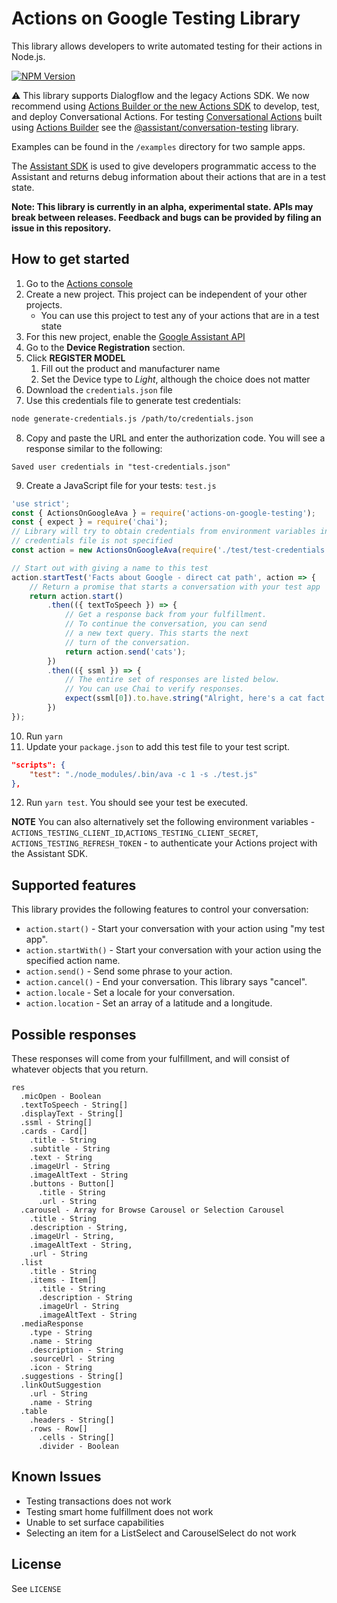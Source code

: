 # Actions on Google Testing Library

This library allows developers to write automated testing for their actions in Node.js.

[![NPM Version](https://img.shields.io/npm/v/actions-on-google-testing.svg)](https://www.npmjs.org/package/actions-on-google-testing)

:warning: This library supports Dialogflow and the legacy Actions SDK. We now recommend using [Actions Builder or the new Actions SDK](https://developers.google.com/assistant/conversational/overview) to develop, test, and deploy Conversational Actions. For testing [Conversational Actions](https://developers.google.com/assistant/conversational/actions) built using [Actions Builder](https://developers.google.com/assistant/console/builder) see the [@assistant/conversation-testing](https://github.com/actions-on-google/assistant-conversation-testing-nodejs) library.

Examples can be found in the `/examples` directory for two sample apps.

The [Assistant SDK](https://developers.google.com/assistant/sdk) is used to give developers
programmatic access to the Assistant and returns debug information about their actions that
are in a test state.

**Note: This library is currently in an alpha, experimental state. APIs may break between releases. Feedback and bugs can be provided by filing an issue in this repository.**

## How to get started

1. Go to the [Actions console](http://console.actions.google.com)
2. Create a new project. This project can be independent of your other projects.
    * You can use this project to test any of your actions that are in a test state
3. For this new project, enable the [Google Assistant API](https://console.developers.google.com/apis/api/embeddedassistant.googleapis.com/overview)
4. Go to the **Device Registration** section.
5. Click **REGISTER MODEL**
    1. Fill out the product and manufacturer name
    1. Set the Device type to *Light*, although the choice does not matter
6. Download the `credentials.json` file
7. Use this credentials file to generate test credentials:

```bash
node generate-credentials.js /path/to/credentials.json
```

8. Copy and paste the URL and enter the authorization code. You will see a response
similar to the following:

`Saved user credentials in "test-credentials.json"`

9. Create a JavaScript file for your tests: `test.js`

```javascript
'use strict';
const { ActionsOnGoogleAva } = require('actions-on-google-testing');
const { expect } = require('chai');
// Library will try to obtain credentials from environment variables in case
// credentials file is not specified
const action = new ActionsOnGoogleAva(require('./test/test-credentials.json'));

// Start out with giving a name to this test
action.startTest('Facts about Google - direct cat path', action => {
    // Return a promise that starts a conversation with your test app
    return action.start()
        .then(({ textToSpeech }) => {
            // Get a response back from your fulfillment.
            // To continue the conversation, you can send
            // a new text query. This starts the next
            // turn of the conversation.
            return action.send('cats');
        })
        .then(({ ssml }) => {
            // The entire set of responses are listed below.
            // You can use Chai to verify responses.
            expect(ssml[0]).to.have.string("Alright, here's a cat fact.")
        })
});
```

10. Run `yarn`
11. Update your `package.json` to add this test file to your test script.

```JSON
"scripts": {
    "test": "./node_modules/.bin/ava -c 1 -s ./test.js"
},
```
12. Run `yarn test`. You should see your test be executed.

**NOTE** You can also alternatively set the following environment variables - ```ACTIONS_TESTING_CLIENT_ID```,```ACTIONS_TESTING_CLIENT_SECRET```, ```ACTIONS_TESTING_REFRESH_TOKEN``` - to authenticate your Actions project with the Assistant SDK.

## Supported features

This library provides the following features to control your conversation:

* `action.start()` - Start your conversation with your action using "my test app".
* `action.startWith()` - Start your conversation with your action using the specified action name.
* `action.send()` - Send some phrase to your action.
* `action.cancel()` - End your conversation. This library says "cancel".
* `action.locale` - Set a locale for your conversation.
* `action.location` - Set an array of a latitude and a longitude.

## Possible responses

These responses will come from your fulfillment, and will consist of whatever
objects that you return.

```
res
  .micOpen - Boolean
  .textToSpeech - String[]
  .displayText - String[]
  .ssml - String[]
  .cards - Card[]
    .title - String
    .subtitle - String
    .text - String
    .imageUrl - String
    .imageAltText - String
    .buttons - Button[]
      .title - String
      .url - String
  .carousel - Array for Browse Carousel or Selection Carousel
    .title - String
    .description - String,
    .imageUrl - String,
    .imageAltText - String,
    .url - String
  .list
    .title - String
    .items - Item[]
      .title - String
      .description - String
      .imageUrl - String
      .imageAltText - String
  .mediaResponse
    .type - String
    .name - String
    .description - String
    .sourceUrl - String
    .icon - String
  .suggestions - String[]
  .linkOutSuggestion
    .url - String
    .name - String
  .table
    .headers - String[]
    .rows - Row[]
      .cells - String[]
      .divider - Boolean
```

## Known Issues

* Testing transactions does not work
* Testing smart home fulfillment does not work
* Unable to set surface capabilities
* Selecting an item for a ListSelect and CarouselSelect do not work

## License
See `LICENSE`
